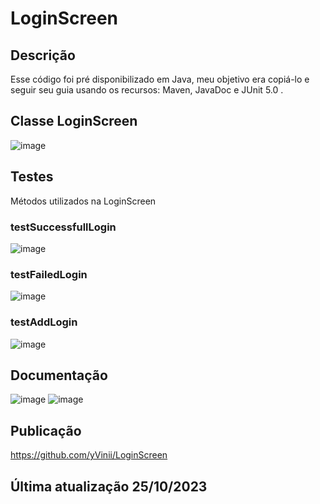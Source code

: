 # LoginScreen
## Descrição
Esse código foi pré disponibilizado em Java, meu objetivo era copiá-lo e seguir seu guia usando os recursos: Maven, JavaDoc e JUnit 5.0 .

## Classe LoginScreen 
![image](https://github.com/yVinii/LoginScreen/assets/117307556/7d64aea4-1121-4efe-8b36-9d39f5b9f6d9)

## Testes
Métodos utilizados na LoginScreen
### testSuccessfullLogin
![image](https://github.com/yVinii/LoginScreen/assets/117307556/d86566ee-aca3-4197-a3a5-d317bb47f712)

### testFailedLogin
![image](https://github.com/yVinii/LoginScreen/assets/117307556/f8adff22-c61d-4022-bdf9-ded00c5adfb8)

### testAddLogin
![image](https://github.com/yVinii/LoginScreen/assets/117307556/d8e99d5b-bd27-4d5a-9924-8c85b014937f)

## Documentação
![image](https://github.com/yVinii/LoginScreen/assets/117307556/d6f8db94-1040-4571-a664-b79832a75004)
![image](https://github.com/yVinii/LoginScreen/assets/117307556/c9708e05-0918-415b-b97e-7b6d9294c23b)

## Publicação
https://github.com/yVinii/LoginScreen

## Última atualização 25/10/2023
